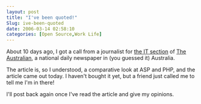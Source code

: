 ```yaml
---
layout: post
title: "I've been quoted!"
Slug: ive-been-quoted
date: 2006-03-14 02:58:10
categories: [Open Source,Work Life]
---
```

About 10 days ago, I got a call from a journalist for [the IT section](http://australianit.news.com.au/) of [The Australian](http://www.theaustralian.news.com.au/), a national daily newspaper in (you guessed it) Australia.

The article is, so I understood, a comparative look at ASP and PHP, and the article came out today. I haven't bought it yet, but a friend just called me to tell me I'm in there!

I'll post back again once I've read the article and give my opinions.
